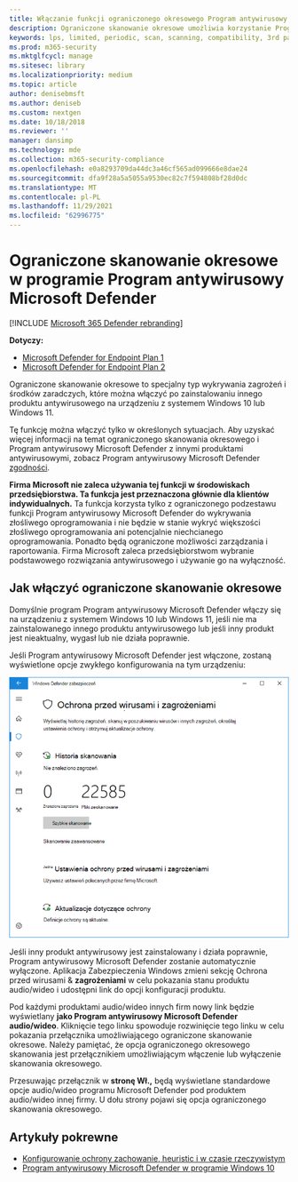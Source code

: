```yaml
---
title: Włączanie funkcji ograniczonego okresowego Program antywirusowy Microsoft Defender skanowania
description: Ograniczone skanowanie okresowe umożliwia korzystanie Program antywirusowy Microsoft Defender audio/wideo oprócz innych zainstalowanych dostawców audio/wideo
keywords: lps, limited, periodic, scan, scanning, compatibility, 3rd party, other av, disable
ms.prod: m365-security
ms.mktglfcycl: manage
ms.sitesec: library
ms.localizationpriority: medium
ms.topic: article
author: denisebmsft
ms.author: deniseb
ms.custom: nextgen
ms.date: 10/18/2018
ms.reviewer: ''
manager: dansimp
ms.technology: mde
ms.collection: m365-security-compliance
ms.openlocfilehash: e0a8293709da44dc3a46cf565ad099666e8dae24
ms.sourcegitcommit: dfa9f28a5a5055a9530ec82c7f594808bf28d0dc
ms.translationtype: MT
ms.contentlocale: pl-PL
ms.lasthandoff: 11/29/2021
ms.locfileid: "62996775"
---
```

# <a name="use-limited-periodic-scanning-in-microsoft-defender-antivirus"></a>Ograniczone skanowanie okresowe w programie Program antywirusowy Microsoft Defender

[!INCLUDE [Microsoft 365 Defender rebranding](../../includes/microsoft-defender.md)]


**Dotyczy:**

- [Microsoft Defender for Endpoint Plan 1](https://go.microsoft.com/fwlink/p/?linkid=2154037)
- [Microsoft Defender for Endpoint Plan 2](https://go.microsoft.com/fwlink/p/?linkid=2154037)

Ograniczone skanowanie okresowe to specjalny typ wykrywania zagrożeń i środków zaradczych, które można włączyć po zainstalowaniu innego produktu antywirusowego na urządzeniu z systemem Windows 10 lub Windows 11.

Tę funkcję można włączyć tylko w określonych sytuacjach. Aby uzyskać więcej informacji na temat ograniczonego skanowania okresowego i Program antywirusowy Microsoft Defender z innymi produktami antywirusowymi, zobacz Program antywirusowy Microsoft Defender [zgodności](microsoft-defender-antivirus-compatibility.md).

**Firma Microsoft nie zaleca używania tej funkcji w środowiskach przedsiębiorstwa. Ta funkcja jest przeznaczona głównie dla klientów indywidualnych.** Ta funkcja korzysta tylko z ograniczonego podzestawu funkcji Program antywirusowy Microsoft Defender do wykrywania złośliwego oprogramowania i nie będzie w stanie wykryć większości złośliwego oprogramowania ani potencjalnie niechcianego oprogramowania. Ponadto będą ograniczone możliwości zarządzania i raportowania. Firma Microsoft zaleca przedsiębiorstwom wybranie podstawowego rozwiązania antywirusowego i używanie go na wyłączność.

## <a name="how-to-enable-limited-periodic-scanning"></a>Jak włączyć ograniczone skanowanie okresowe

Domyślnie program Program antywirusowy Microsoft Defender włączy się na urządzeniu z systemem Windows 10 lub Windows 11, jeśli nie ma zainstalowanego innego produktu antywirusowego lub jeśli inny produkt jest nieaktualny, wygasł lub nie działa poprawnie.

Jeśli Program antywirusowy Microsoft Defender jest włączone, zostaną wyświetlone opcje zwykłego konfigurowania na tym urządzeniu:

![Zabezpieczenia Windows przedstawiająca opcje audio/wideo programu Microsoft Defender, w tym opcje skanowania, ustawienia i opcje aktualizacji.](images/vtp-wdav.png)

Jeśli inny produkt antywirusowy jest zainstalowany i działa poprawnie, Program antywirusowy Microsoft Defender zostanie automatycznie wyłączone. Aplikacja Zabezpieczenia Windows zmieni sekcję Ochrona przed wirusami & **zagrożeniami** w celu pokazania stanu produktu audio/wideo i udostępni link do opcji konfiguracji produktu.

Pod każdymi produktami audio/wideo innych firm nowy link będzie wyświetlany **jako Program antywirusowy Microsoft Defender audio/wideo**. Kliknięcie tego linku spowoduje rozwinięcie tego linku w celu pokazania przełącznika umożliwiającego ograniczone skanowanie okresowe. Należy pamiętać, że opcja ograniczonego okresowego skanowania jest przełącznikiem umożliwiającym włączenie lub wyłączenie skanowania okresowego. 

Przesuwając przełącznik w **stronę Wł.,** będą wyświetlane standardowe opcje audio/wideo programu Microsoft Defender pod produktem audio/wideo innej firmy. U dołu strony pojawi się opcja ograniczonego skanowania okresowego.

## <a name="related-articles"></a>Artykuły pokrewne

- [Konfigurowanie ochrony zachowanie, heuristic i w czasie rzeczywistym](configure-protection-features-microsoft-defender-antivirus.md)
- [Program antywirusowy Microsoft Defender w programie Windows 10](microsoft-defender-antivirus-in-windows-10.md)